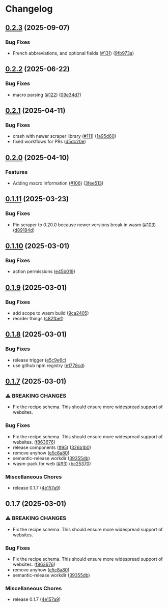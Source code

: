 # Changelog

## [0.2.3](https://github.com/tmayoff/recipe-rs/compare/v0.2.2...v0.2.3) (2025-09-07)


### Bug Fixes

* French abbreviations, and optional fields ([#131](https://github.com/tmayoff/recipe-rs/issues/131)) ([9fb973a](https://github.com/tmayoff/recipe-rs/commit/9fb973a05569494be8f376cbf80ea968d27f1a71))

## [0.2.2](https://github.com/tmayoff/recipe-rs/compare/v0.2.1...v0.2.2) (2025-06-22)


### Bug Fixes

* macro parsing ([#122](https://github.com/tmayoff/recipe-rs/issues/122)) ([09e34d7](https://github.com/tmayoff/recipe-rs/commit/09e34d707b110b77190ce3f89a3812cc089d028e))

## [0.2.1](https://github.com/tmayoff/recipe-rs/compare/v0.2.0...v0.2.1) (2025-04-11)


### Bug Fixes

* crash with newer scraper library ([#111](https://github.com/tmayoff/recipe-rs/issues/111)) ([1a95d60](https://github.com/tmayoff/recipe-rs/commit/1a95d60559846f094c9bb3f47f91548067077ecc))
* fixed workflows for PRs ([d5dc20e](https://github.com/tmayoff/recipe-rs/commit/d5dc20e938c148b2abe3fbb89605b20614a4ad18))

## [0.2.0](https://github.com/tmayoff/recipe-rs/compare/v0.1.11...v0.2.0) (2025-04-10)


### Features

* Adding macro information ([#106](https://github.com/tmayoff/recipe-rs/issues/106)) ([3fee513](https://github.com/tmayoff/recipe-rs/commit/3fee51323c910d711e179ecb17f7ff6e217205fc))

## [0.1.11](https://github.com/tmayoff/recipe-rs/compare/v0.1.10...v0.1.11) (2025-03-23)


### Bug Fixes

* Pin scraper to 0.20.0 because newer versions break in wasm ([#103](https://github.com/tmayoff/recipe-rs/issues/103)) ([d89184d](https://github.com/tmayoff/recipe-rs/commit/d89184d9a54dabe1e2f34344a414e5b4f4b2fb15))

## [0.1.10](https://github.com/tmayoff/recipe-rs/compare/v0.1.9...v0.1.10) (2025-03-01)


### Bug Fixes

* action permissions ([e45b019](https://github.com/tmayoff/recipe-rs/commit/e45b019fe36f08b8c2008c76ccc2424c4d8f5b8c))

## [0.1.9](https://github.com/tmayoff/recipe-rs/compare/v0.1.8...v0.1.9) (2025-03-01)


### Bug Fixes

* add scope to wasm build ([9ca2405](https://github.com/tmayoff/recipe-rs/commit/9ca2405c80d6153c3184956f0151a9b99a117c29))
* reorder things ([c82fbef](https://github.com/tmayoff/recipe-rs/commit/c82fbefbbaf963f56aa27e194d58c870e2c75e9a))

## [0.1.8](https://github.com/tmayoff/recipe-rs/compare/v0.1.7...v0.1.8) (2025-03-01)


### Bug Fixes

* release trigger ([e5c9e6c](https://github.com/tmayoff/recipe-rs/commit/e5c9e6c375691a9189032094eae72ba48d65c62a))
* use github npm registry ([e1778cd](https://github.com/tmayoff/recipe-rs/commit/e1778cd06153b117de305ad841c53571ecacd94a))

## [0.1.7](https://github.com/tmayoff/recipe-rs/compare/v0.1.7...v0.1.7) (2025-03-01)


### ⚠ BREAKING CHANGES

* Fix the recipe schema. This should ensure more widespread support of websites.

### Bug Fixes

* Fix the recipe schema. This should ensure more widespread support of websites. ([f863676](https://github.com/tmayoff/recipe-rs/commit/f86367617c579a83ceab01fe8d2bf8013af92896))
* release components ([#95](https://github.com/tmayoff/recipe-rs/issues/95)) ([326b1b0](https://github.com/tmayoff/recipe-rs/commit/326b1b00fa088211c2b4c155734091995e53cee8))
* remove anyhow ([e5c8a80](https://github.com/tmayoff/recipe-rs/commit/e5c8a80a3b41b41240187ad2d879110812f6d7ec))
* semantic-release workdir ([39355db](https://github.com/tmayoff/recipe-rs/commit/39355db0648e430436d2c404bd58a3b1383ae6af))
* wasm-pack for web ([#93](https://github.com/tmayoff/recipe-rs/issues/93)) ([bc25370](https://github.com/tmayoff/recipe-rs/commit/bc2537093f37c5e02ba3dc4912ac5ed5f104422e))


### Miscellaneous Chores

* release 0.1.7 ([4e157a9](https://github.com/tmayoff/recipe-rs/commit/4e157a95c08a76a228ff0a927c5a6a3bd0da1e9d))

## 0.1.7 (2025-03-01)


### ⚠ BREAKING CHANGES

* Fix the recipe schema. This should ensure more widespread support of websites.

### Bug Fixes

* Fix the recipe schema. This should ensure more widespread support of websites. ([f863676](https://github.com/tmayoff/recipe-rs/commit/f86367617c579a83ceab01fe8d2bf8013af92896))
* remove anyhow ([e5c8a80](https://github.com/tmayoff/recipe-rs/commit/e5c8a80a3b41b41240187ad2d879110812f6d7ec))
* semantic-release workdir ([39355db](https://github.com/tmayoff/recipe-rs/commit/39355db0648e430436d2c404bd58a3b1383ae6af))


### Miscellaneous Chores

* release 0.1.7 ([4e157a9](https://github.com/tmayoff/recipe-rs/commit/4e157a95c08a76a228ff0a927c5a6a3bd0da1e9d))
